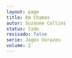 ```yaml
---
layout: page
title: Em Chamas
autor: Suzanne Collins
status: lido
revisado: false
serie: Jogos Vorazes
volume: 2
---
```

